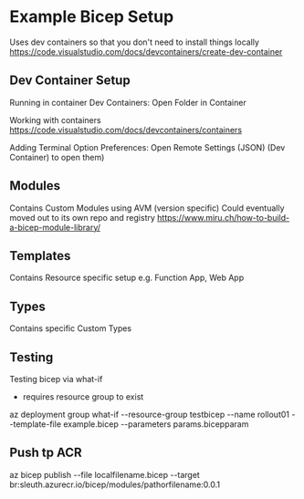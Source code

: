 # Example Bicep Setup

Uses dev containers so that you don't need to install things locally
https://code.visualstudio.com/docs/devcontainers/create-dev-container

## Dev Container Setup
Running in container
Dev Containers: Open Folder in Container

Working with containers
https://code.visualstudio.com/docs/devcontainers/containers

Adding Terminal Option
Preferences: Open Remote Settings (JSON) (Dev Container) to open them)


## Modules
Contains Custom Modules using AVM (version specific)
Could eventually moved out to its own repo and registry
https://www.miru.ch/how-to-build-a-bicep-module-library/

## Templates
Contains Resource specific setup e.g. Function App, Web App

## Types
Contains specific Custom Types


## Testing
Testing bicep via what-if
- requires resource group to exist

az deployment group what-if --resource-group testbicep --name rollout01 --template-file example.bicep --parameters params.bicepparam


## Push tp ACR

az bicep publish --file localfilename.bicep --target br:sleuth.azurecr.io/bicep/modules/pathorfilename:0.0.1
